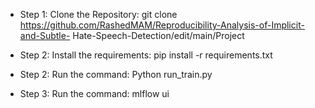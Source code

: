 * Step 1: Clone the Repository: git clone https://github.com/RashedMAM/Reproducibility-Analysis-of-Implicit-and-Subtle-    Hate-Speech-Detection/edit/main/Project

* Step 2: Install the requirements: pip install -r requirements.txt

* Step 2: Run the command: Python run_train.py

* Step 3: Run the command: mlflow ui
